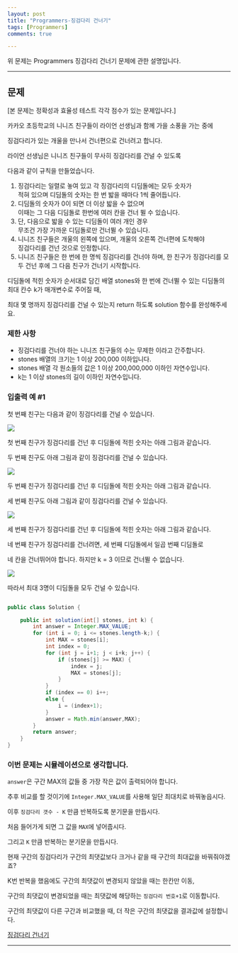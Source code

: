 ```yaml
---
layout: post
title: "Programmers-징검다리 건너기"
tags: [Programmers]
comments: true

---
```


위 문제는 Programmers 징검다리 건너기 문제에 관한 설명입니다.<br>

---

## 문제

[본 문제는 정확성과 효율성 테스트 각각 점수가 있는 문제입니다.]

카카오 초등학교의 니니즈 친구들이 라이언 선생님과 함께 가을 소풍을 가는 중에
 
 징검다리가 있는 개울을 만나서 건너편으로 건너려고 합니다. 
 
 라이언 선생님은 니니즈 친구들이 무사히 징검다리를 건널 수 있도록 
 
 다음과 같이 규칙을 만들었습니다.

1. 징검다리는 일렬로 놓여 있고 각 징검다리의 디딤돌에는 모두 숫자가 <br>
   적혀 있으며 디딤돌의 숫자는 한 번 밟을 때마다 1씩 줄어듭니다.
2. 디딤돌의 숫자가 0이 되면 더 이상 밟을 수 없으며 <br>
이때는 그 다음 디딤돌로 한번에 여러 칸을 건너 뛸 수 있습니다.
3. 단, 다음으로 밟을 수 있는 디딤돌이 여러 개인 경우 <br>
   무조건 가장 가까운 디딤돌로만 건너뛸 수 있습니다.
4. 니니즈 친구들은 개울의 왼쪽에 있으며, 개울의 오른쪽 건너편에 도착해야 <br>
징검다리를 건넌 것으로 인정합니다.
5. 니니즈 친구들은 한 번에 한 명씩 징검다리를 건너야 하며, 
한 친구가 징검다리를 모두 건넌 후에 그 다음 친구가 건너기 시작합니다.

디딤돌에 적힌 숫자가 순서대로 담긴 배열 stones와 한 번에 건너뛸 수 있는 디딤돌의 최대 칸수 k가 매개변수로 주어질 때, 

최대 몇 명까지 징검다리를 건널 수 있는지 return 하도록 solution 함수를 완성해주세요.

### 제한 사항
   * 징검다리를 건너야 하는 니니즈 친구들의 수는 무제한 이라고 간주합니다.
   * stones 배열의 크기는 1 이상 200,000 이하입니다.
   * stones 배열 각 원소들의 값은 1 이상 200,000,000 이하인 자연수입니다.
   * k는 1 이상 stones의 길이 이하인 자연수입니다.

### 입출력 예 #1

첫 번째 친구는 다음과 같이 징검다리를 건널 수 있습니다.

<img src ="https://grepp-programmers.s3.ap-northeast-2.amazonaws.com/files/production/4560e242-cf83-4e77-a14c-174f3831499d/step_stones_104.png">

첫 번째 친구가 징검다리를 건넌 후 디딤돌에 적힌 숫자는 아래 그림과 같습니다.

두 번째 친구도 아래 그림과 같이 징검다리를 건널 수 있습니다.    

<img src ="https://grepp-programmers.s3.ap-northeast-2.amazonaws.com/files/production/d64f29ac-3e35-4fd3-91fa-4d70e3b6c80a/step_stones_101.png">

두 번째 친구가 징검다리를 건넌 후 디딤돌에 적힌 숫자는 아래 그림과 같습니다.

세 번째 친구도 아래 그림과 같이 징검다리를 건널 수 있습니다.

<img src="https://grepp-programmers.s3.ap-northeast-2.amazonaws.com/files/production/369bc8a1-7017-4135-a499-505247ab9cfc/step_stones_102.png">

세 번째 친구가 징검다리를 건넌 후 디딤돌에 적힌 숫자는 아래 그림과 같습니다.

네 번째 친구가 징검다리를 건너려면, 세 번째 디딤돌에서 일곱 번째 디딤돌로 

네 칸을 건너뛰어야 합니다. 하지만 k = 3 이므로 건너뛸 수 없습니다.

<img src ="https://grepp-programmers.s3.ap-northeast-2.amazonaws.com/files/production/e44e0a83-e637-48ad-858c-4c135c3b078f/step_stones_103.png">

따라서 최대 3명이 디딤돌을 모두 건널 수 있습니다.

```java

public class Solution {

    public int solution(int[] stones, int k) {
        int answer = Integer.MAX_VALUE;
        for (int i = 0; i <= stones.length-k;) {
            int MAX = stones[i];
            int index = 0;
            for (int j = i+1; j < i+k; j++) {
                if (stones[j] >= MAX) {
                    index = j;
                    MAX = stones[j];
                }
            }
            if (index == 0) i++;
            else {
                i = (index+1);
            }
            answer = Math.min(answer,MAX);
        }
        return answer;
    }
}

 ```

### 이번 문제는 시뮬레이션으로 생각합니다.
 
`answer`은 구간 MAX의 값들 중 가장 작은 값이 출력되어야 합니다.

추후 비교를 할 것이기에 `Integer.MAX_VALUE`를 사용해 일단 최대치로 바꿔놓읍시다.

이후 `징검다리 갯수 - K` 만큼 반복하도록 분기문을 만듭시다.

처음 들어가게 되면 그 값을 `MAX`에 넣어줍시다.

그리고 `K` 만큼 반복하는 분기문을 만듭시다.

현재 구간의 징검다리가 구간의 최댓값보다 크거나 같을 때 구간의 최대값을 바꿔줘야겠죠?

K번 반복을 했음에도 구간의 최댓값이 변경되지 않았을 때는 한칸만 이동,

구간의 최댓값이 변경되었을 때는 최댓값에 해당하는 `징검다리 번호+1`로 이동합니다.

구간의 최댓값이 다른 구간과 비교했을 때, 더 작은 구간의 최댓값을 결과값에 설정합니다.

<a href= "https://programmers.co.kr/learn/courses/30/lessons/64062">징검다리 건너기</a>

---
